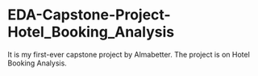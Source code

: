 # EDA-Capstone-Project-Hotel_Booking_Analysis
It is my first-ever capstone project by Almabetter. The project is on Hotel Booking Analysis.
